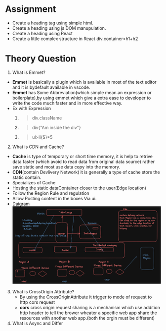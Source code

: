 # Assignment 
- Create a heading tag using simple html.
- Create a heading using js DOM manupulation.
- Create a heading using React
- Create a little complex structure in React div.container>h1+h2

# Theory Question
1. What is Emmet?
  - **Emmet** is basically a plugin which is available in most of the text editor and it is bydefault  available in vscode.
  - **Emmet** has Some Abbreviation(which simple mean an expression or boilerplate),by using emmet which give a extra ease to developer to write the code much faster and in more effective way.
  - Ex with Expression
    1. > div.className
    2. >div{"Am inside the div"}
    3. >ul>li{$}*5
2. What is CDN and Cache?
  - **Cache** is type of temporary or short time memory, it is help to retrive data faster (which avoid to read data from original data source) rather save static and most use data copy into the memory.
  - **CDN**(contain Devlivery Network) it is generally a type of cache store the static contain.
  - Specializes of Cache
  - Hosting the static dataContainer closer to the user(Edge location)
  - Follow the Region Rule and regulation
  - Allow Posting content in the boxes Via ui.
  - Daigram
   ![](cdn.png)

3. What is CrossOrigin Attribute?
   - By using the CrossOriginAttribute it trigger to mode of request to http cors request
   - **cors** cross origin request sharing is a mechanism which use addition http header to tell the brower wheater a specific web app share the resources with another web app.(both the orgin must be different)
4. What is Async and Differ
